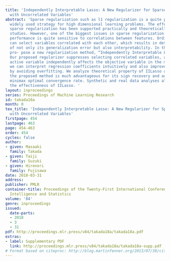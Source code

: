 ```yaml
---
title: 'Independently Interpretable Lasso: A New Regularizer for Sparse Regression
  with Uncorrelated Variables'
abstract: 'Sparse regularization such as l1 regularization is a quite powerful and
  widely used strategy for high dimensional learning problems. The effectiveness of
  sparse regularization has been supported practically and theoretically by several
  studies. However, one of the biggest issues in sparse regularization is that its
  performance is quite sensitive to correlations between features. Ordinary l1 regularization
  can select variables correlated with each other, which results in deterioration
  of not only its generalization error but also interpretability. In this paper, we
  pro- pose a new regularization method, “Independently Interpretable Lasso” (IILasso).
  Our proposed regularizer suppresses selecting correlated variables, and thus each
  active variable independently affects the objective variable in the model. Hence,
  we can interpret regression coefficients intuitively and also improve the performance
  by avoiding overfitting. We analyze theoretical property of IILasso and show that
  the proposed method is much advantageous for its sign recovery and achieves almost
  minimax optimal convergence rate. Synthetic and real data analyses also indicate
  the effectiveness of IILasso. '
layout: inproceedings
series: Proceedings of Machine Learning Research
id: takada18a
month: 0
tex_title: 'Independently Interpretable Lasso: A New Regularizer for Sparse Regression
  with Uncorrelated Variables'
firstpage: 454
lastpage: 463
page: 454-463
order: 454
cycles: false
author:
- given: Masaaki
  family: Takada
- given: Taiji
  family: Suzuki
- given: Hironori
  family: Fujisawa
date: 2018-03-31
address: 
publisher: PMLR
container-title: Proceedings of the Twenty-First International Conference on Artficial
  Intelligence and Statistics
volume: '84'
genre: inproceedings
issued:
  date-parts:
  - 2018
  - 3
  - 31
pdf: http://proceedings.mlr.press/v84/takada18a/takada18a.pdf
extras:
- label: Supplementary PDF
  link: http://proceedings.mlr.press/v84/takada18a/takada18a-supp.pdf
# Format based on citeproc: http://blog.martinfenner.org/2013/07/30/citeproc-yaml-for-bibliographies/
---
```

